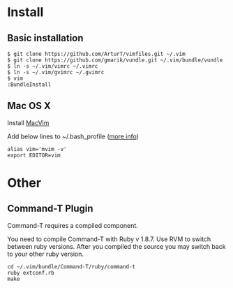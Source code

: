 


# Install

## Basic installation

	$ git clone https://github.com/ArturT/vimfiles.git ~/.vim
	$ git clone https://github.com/gmarik/vundle.git ~/.vim/bundle/vundle
	$ ln -s ~/.vim/vimrc ~/.vimrc
	$ ln -s ~/.vim/gvimrc ~/.gvimrc
	$ vim
	:BundleInstall

## Mac OS X

Install [MacVim](http://code.google.com/p/macvim/)

Add below lines to ~/.bash_profile ([more info](http://apple.stackexchange.com/questions/14299/replaced-usr-bin-vim-now-i-get-error-messages/14317#14317))

	alias vim='mvim -v'
	export EDITOR=vim


# Other

## Command-T Plugin
Command-T requires a compiled component.

You need to compile Command-T with Ruby v 1.8.7. Use RVM to switch between ruby versions. After you compiled the source you may switch back to your other ruby version.

	cd ~/.vim/bundle/Command-T/ruby/command-t
	ruby extconf.rb
	make

